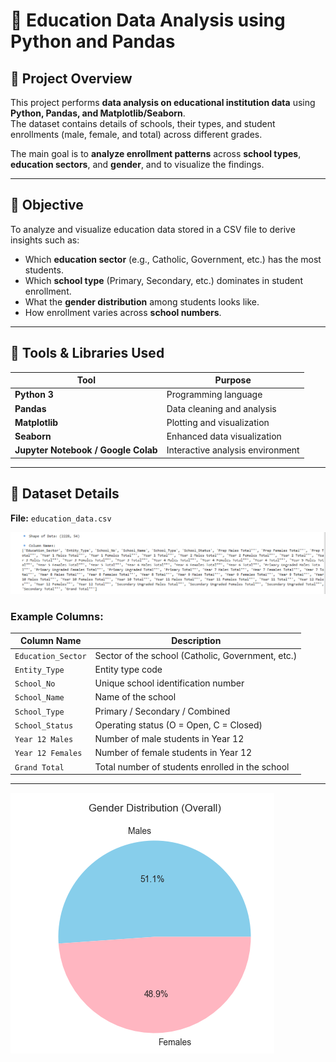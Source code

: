 # 🧩 Education Data Analysis using Python and Pandas

## 📘 Project Overview
This project performs **data analysis on educational institution data** using **Python, Pandas, and Matplotlib/Seaborn**.  
The dataset contains details of schools, their types, and student enrollments (male, female, and total) across different grades.  

The main goal is to **analyze enrollment patterns** across **school types**, **education sectors**, and **gender**, and to visualize the findings.

---

## 🎯 Objective
To analyze and visualize education data stored in a CSV file to derive insights such as:
- Which **education sector** (e.g., Catholic, Government, etc.) has the most students.
- Which **school type** (Primary, Secondary, etc.) dominates in student enrollment.
- What the **gender distribution** among students looks like.
- How enrollment varies across **school numbers**.

---

## 🧰 Tools & Libraries Used
| Tool | Purpose |
|------|----------|
| **Python 3** | Programming language |
| **Pandas** | Data cleaning and analysis |
| **Matplotlib** | Plotting and visualization |
| **Seaborn** | Enhanced data visualization |
| **Jupyter Notebook / Google Colab** | Interactive analysis environment |

---

## 📂 Dataset Details

**File:** `education_data.csv`  

![alt text](output/dataInfo.png)


### Example Columns:
| Column Name | Description |
|--------------|-------------|
| `Education_Sector` | Sector of the school (Catholic, Government, etc.) |
| `Entity_Type` | Entity type code |
| `School_No` | Unique school identification number |
| `School_Name` | Name of the school |
| `School_Type` | Primary / Secondary / Combined |
| `School_Status` | Operating status (O = Open, C = Closed) |
| `Year 12 Males` | Number of male students in Year 12 |
| `Year 12 Females` | Number of female students in Year 12 |
| `Grand Total` | Total number of students enrolled in the school |

---

![alt text](output/piechart_gender.png)





